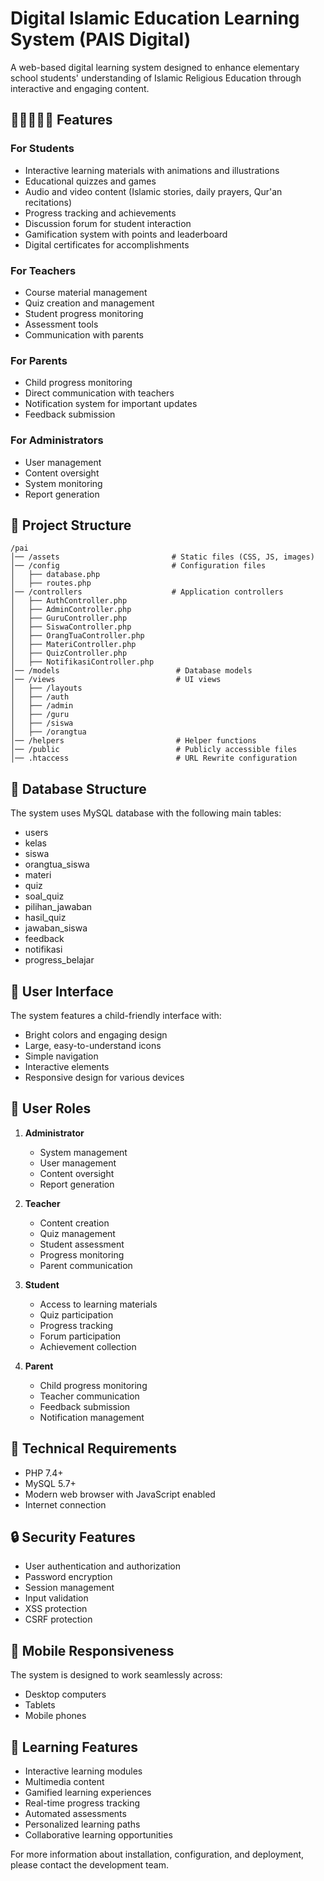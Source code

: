 # Digital Islamic Education Learning System (PAIS Digital)

A web-based digital learning system designed to enhance elementary school students' understanding of Islamic Religious Education through interactive and engaging content.

## 🌟🌟🌟🌟🌟 Features

### For Students
- Interactive learning materials with animations and illustrations
- Educational quizzes and games
- Audio and video content (Islamic stories, daily prayers, Qur'an recitations)
- Progress tracking and achievements
- Discussion forum for student interaction
- Gamification system with points and leaderboard
- Digital certificates for accomplishments

### For Teachers
- Course material management
- Quiz creation and management
- Student progress monitoring
- Assessment tools
- Communication with parents

### For Parents
- Child progress monitoring
- Direct communication with teachers
- Notification system for important updates
- Feedback submission

### For Administrators
- User management
- Content oversight
- System monitoring
- Report generation

## 📁 Project Structure
```
/pai
│── /assets                         # Static files (CSS, JS, images)
│── /config                         # Configuration files
│   ├── database.php    
│   ├── routes.php      
│── /controllers                    # Application controllers
│   ├── AuthController.php
│   ├── AdminController.php
│   ├── GuruController.php
│   ├── SiswaController.php
│   ├── OrangTuaController.php
│   ├── MateriController.php
│   ├── QuizController.php
│   ├── NotifikasiController.php
│── /models                          # Database models
│── /views                           # UI views
│   ├── /layouts    
│   ├── /auth      
│   ├── /admin          
│   ├── /guru           
│   ├── /siswa          
│   ├── /orangtua          
│── /helpers                         # Helper functions
│── /public                          # Publicly accessible files
│── .htaccess                        # URL Rewrite configuration
``` 

## 💾 Database Structure

The system uses MySQL database with the following main tables:
- users
- kelas
- siswa
- orangtua_siswa
- materi
- quiz
- soal_quiz
- pilihan_jawaban
- hasil_quiz
- jawaban_siswa
- feedback
- notifikasi
- progress_belajar

## 🎨 User Interface

The system features a child-friendly interface with:
- Bright colors and engaging design
- Large, easy-to-understand icons
- Simple navigation
- Interactive elements
- Responsive design for various devices

## 🔑 User Roles

1. **Administrator**
   - System management
   - User management
   - Content oversight
   - Report generation

2. **Teacher**
   - Content creation
   - Quiz management
   - Student assessment
   - Progress monitoring
   - Parent communication

3. **Student**
   - Access to learning materials
   - Quiz participation
   - Progress tracking
   - Forum participation
   - Achievement collection

4. **Parent**
   - Child progress monitoring
   - Teacher communication
   - Feedback submission
   - Notification management

## 🚀 Technical Requirements

- PHP 7.4+
- MySQL 5.7+
- Modern web browser with JavaScript enabled
- Internet connection

## 🔒 Security Features

- User authentication and authorization
- Password encryption
- Session management
- Input validation
- XSS protection
- CSRF protection

## 📱 Mobile Responsiveness

The system is designed to work seamlessly across:
- Desktop computers
- Tablets
- Mobile phones

## 🎯 Learning Features

- Interactive learning modules
- Multimedia content
- Gamified learning experiences
- Real-time progress tracking
- Automated assessments
- Personalized learning paths
- Collaborative learning opportunities

For more information about installation, configuration, and deployment, please contact the development team.